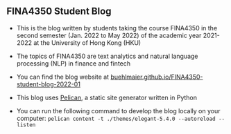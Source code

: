 ## FINA4350 Student Blog

  * This is the blog written by students taking the course FINA4350 in the second semester (Jan. 2022 to May 2022) of the academic year 2021-2022 at the University of Hong Kong (HKU)

  * The topics of FINA4350 are text analytics and natural language processing (NLP) in finance and fintech 

  * You can find the blog website at [buehlmaier.github.io/FINA4350-student-blog-2022-01](https://buehlmaier.github.io/FINA4350-student-blog-2022-01) 

  * This blog uses [Pelican](https://github.com/getpelican/pelican), a
    static site generator written in Python

  * You can run the following command to develop the blog locally on
    your computer: `pelican content -t ./themes/elegant-5.4.0
    --autoreload --listen`
